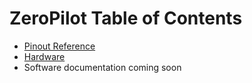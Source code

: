 
# ZeroPilot Table of Contents

- [Pinout Reference](hardware/pinout_reference)
- [Hardware](zeropilot/hardware)
- Software documentation coming soon
